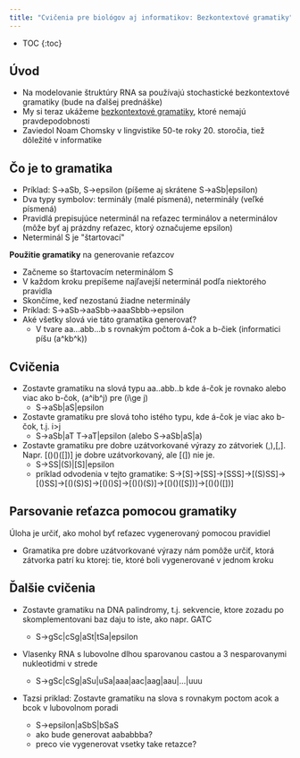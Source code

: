 ```yaml
---
title: "Cvičenia pre biológov aj informatikov: Bezkontextové gramatiky"
---
```


* TOC
{:toc}


## Úvod

  - Na modelovanie štruktúry RNA sa používajú stochastické bezkontextové
    gramatiky (bude na ďalšej prednáške)
  - My si teraz ukážeme [bezkontextové
    gramatiky](https://www.cs.rochester.edu/~nelson/courses/csc_173/grammars/cfg.html),
    ktoré nemajú pravdepodobnosti
  - Zaviedol Noam Chomsky v lingvistike 50-te roky 20. storočia, tiež
    dôležité v informatike

## Čo je to gramatika

  - Príklad: S-\>aSb, S-\>epsilon (píšeme aj skrátene S-\>aSb|epsilon)
  - Dva typy symbolov: terminály (malé písmená), neterminály (veľké
    písmená)
  - Pravidlá prepisujúce neterminál na reťazec terminálov a neterminálov
    (môže byť aj prázdny reťazec, ktorý označujeme epsilon)
  - Neterminál S je "štartovací"

**Použitie gramatiky** na generovanie reťazcov

  - Začneme so štartovacím neterminálom S
  - V každom kroku prepíšeme najľavejší neterminál podľa niektorého
    pravidla
  - Skončíme, keď nezostanú žiadne neterminály
  - Príklad: S-\>aSb-\>aaSbb-\>aaaSbbb-\>epsilon
  - Aké všetky slová vie táto gramatika generovať?
      - V tvare aa...abb...b s rovnakým počtom á-čok a b-čiek
        (informatici píšu \(a^kb^k\))

## Cvičenia

  - Zostavte gramatiku na slová typu aa..abb..b kde á-čok je rovnako
    alebo viac ako b-čok, \(a^ib^j\) pre \(i\ge j\)
      - S-\>aSb|aS|epsilon
  - Zostavte gramatiku pre slová toho istého typu, kde á-čok je viac ako
    b-čok, t.j. i\>j
      - S-\>aSb|aT T-\>aT|epsilon (alebo S-\>aSb|aS|a)
  - Zostavte gramatiku pre dobre uzátvorkované výrazy zo zátvoriek
    (,),\[,\]. Napr. \[()()(\[\])\] je dobre uzátvorkovaný, ale \[(\])
    nie je.
      - S-\>SS|(S)|\[S\]|epsilon
      - príklad odvodenia v tejto gramatike:
        S-\>\[S\]-\>\[SS\]-\>\[SSS\]-\>\[(S)SS\]-\>\[()SS\]-\>\[()(S)S\]-\>\[()()S\]-\>\[()()(S)\]-\>\[()()(\[S\])\]-\>\[()()(\[\])\]

## Parsovanie reťazca pomocou gramatiky

Úloha je určiť, ako mohol byť reťazec vygenerovaný pomocou pravidiel

  - Gramatika pre dobre uzátvorkované výrazy nám pomôže určiť, ktorá
    zátvorka patrí ku ktorej: tie, ktoré boli vygenerované v jednom
    kroku

## Ďalšie cvičenia

  - Zostavte gramatiku na DNA palindromy, t.j. sekvencie, ktore zozadu
    po skomplementovani baz daju to iste, ako napr. GATC
      - S-\>gSc|cSg|aSt|tSa|epsilon
  - Vlasenky RNA s lubovolne dlhou sparovanou castou a 3 nesparovanymi
    nukleotidmi v strede
      - S-\>gSc|cSg|aSu|uSa|aaa|aac|aag|aau|...|uuu

  - Tazsi priklad: Zostavte gramatiku na slova s rovnakym poctom acok a
    bcok v lubovolnom poradi
      - S-\>epsilon|aSbS|bSaS
      - ako bude generovat aababbba?
      - preco vie vygenerovat vsetky take retazce?

